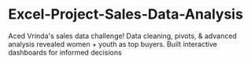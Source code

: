 # Excel-Project-Sales-Data-Analysis
Aced Vrinda's sales data challenge!  Data cleaning, pivots, &amp; advanced analysis revealed women + youth as top buyers. Built interactive dashboards for informed decisions
